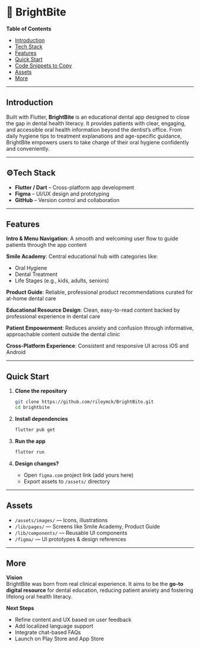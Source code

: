# 🦷 BrightBite

**Table of Contents**  
- [Introduction](#-introduction)  
- [Tech Stack](#-tech-stack)  
- [Features](#-features)  
- [Quick Start](#-quick-start)  
- [Code Snippets to Copy](#-code-snippets-to-copy)  
- [Assets](#-assets)  
- [More](#-more)

---

## Introduction  
Built with Flutter, **BrightBite** is an educational dental app designed to close the gap in dental health literacy. It provides patients with clear, engaging, and accessible oral health information beyond the dentist’s office. From daily hygiene tips to treatment explanations and age-specific guidance, BrightBite empowers users to take charge of their oral hygiene confidently and conveniently.

---

## ⚙Tech Stack  
- **Flutter / Dart** – Cross-platform app development  
- **Figma** – UI/UX design and prototyping  
- **GitHub** – Version control and collaboration  

---

## Features  
**Intro & Menu Navigation**: A smooth and welcoming user flow to guide patients through the app content  

**Smile Academy**: Central educational hub with categories like:
- Oral Hygiene
- Dental Treatment
- Life Stages (e.g., kids, adults, seniors)

**Product Guide**: Reliable, professional product recommendations curated for at-home dental care  

**Educational Resource Design**: Clean, easy-to-read content backed by professional experience in dental care  

**Patient Empowerment**: Reduces anxiety and confusion through informative, approachable content outside the dental clinic  

**Cross-Platform Experience**: Consistent and responsive UI across iOS and Android

---

## Quick Start  
1. **Clone the repository**  
   ```bash
   git clone https://github.com/rileymck/BrightBite.git
   cd brightbite
   ```

2. **Install dependencies**  
   ```bash
   flutter pub get
   ```

3. **Run the app**  
   ```bash
   flutter run
   ```

4. **Design changes?**  
   - Open `figma.com` project link (add yours here)  
   - Export assets to `/assets/` directory  

---

## Assets  
- `/assets/images/` — Icons, illustrations  
- `/lib/pages/` — Screens like Smile Academy, Product Guide  
- `/lib/components/` — Reusable UI components  
- `/figma/` — UI prototypes & design references

---

## More  
**Vision**  
BrightBite was born from real clinical experience. It aims to be the **go-to digital resource** for dental education, reducing patient anxiety and fostering lifelong oral health literacy.

**Next Steps**  
- Refine content and UX based on user feedback  
- Add localized language support  
- Integrate chat-based FAQs  
- Launch on Play Store and App Store
